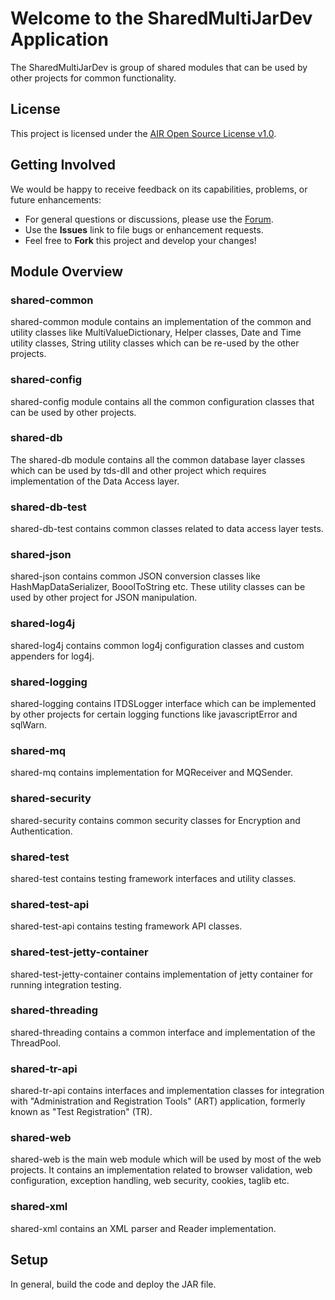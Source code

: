 # Welcome to the SharedMultiJarDev Application

The SharedMultiJarDev is group of shared modules that can be used by other projects for common functionality.

## License ##
This project is licensed under the [AIR Open Source License v1.0](http://www.smarterapp.org/documents/American_Institutes_for_Research_Open_Source_Software_License.pdf).

## Getting Involved ##
We would be happy to receive feedback on its capabilities, problems, or future enhancements:

* For general questions or discussions, please use the [Forum](forum_link_here).
* Use the **Issues** link to file bugs or enhancement requests.
* Feel free to **Fork** this project and develop your changes!

## Module Overview

### shared-common

shared-common module contains an implementation of the common and utility classes like MultiValueDictionary, Helper classes, Date and Time utility classes, String utility classes which can be re-used by the other projects.

### shared-config

shared-config module contains all the common configuration classes that can be used by other projects.

### shared-db

The shared-db module contains all the common database layer classes which can be used by tds-dll and other project which requires implementation of the Data Access layer.

### shared-db-test

shared-db-test contains common classes related to data access layer tests.

### shared-json

shared-json contains common JSON conversion classes like HashMapDataSerializer, BooolToString etc. These utility classes can be used by other project for JSON manipulation.

### shared-log4j

shared-log4j contains common log4j configuration classes and custom appenders for log4j.

### shared-logging

shared-logging contains ITDSLogger interface which can be implemented by other projects for certain logging functions like javascriptError and sqlWarn.

### shared-mq

shared-mq contains implementation for MQReceiver and MQSender.

### shared-security

shared-security contains common security classes for Encryption and Authentication.

### shared-test

shared-test contains testing framework interfaces and utility classes.

### shared-test-api

shared-test-api contains testing framework API classes.

### shared-test-jetty-container

shared-test-jetty-container contains implementation of jetty container for running integration testing.

### shared-threading

shared-threading contains a common interface and implementation of the ThreadPool.

### shared-tr-api

shared-tr-api contains interfaces and implementation classes for integration with "Administration and Registration Tools" (ART) application, formerly known as "Test Registration" (TR).

### shared-web

shared-web is the main web module which will be used by most of the web projects. It contains an implementation related to browser validation, web configuration, exception handling, web security, cookies, taglib etc.

### shared-xml 

shared-xml contains an XML parser and Reader implementation.


## Setup
In general, build the code and deploy the JAR file.